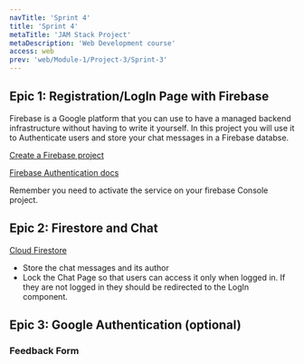 ```yaml
---
navTitle: 'Sprint 4'
title: 'Sprint 4'
metaTitle: 'JAM Stack Project'
metaDescription: 'Web Development course'
access: web
prev: 'web/Module-1/Project-3/Sprint-3'
---
```


## Epic 1: Registration/LogIn Page with Firebase

Firebase is a Google platform that you can use to have a managed backend infrastructure without having to write it yourself. In this project you will use it to Authenticate users and store your chat messages in a Firebase databse.

[Create a Firebase project](https://firebase.google.com/docs/web/setup)

[Firebase Authentication docs](https://firebase.google.com/docs/auth/web/start)

Remember you need to activate the service on your firebase Console project.

## Epic 2: Firestore and Chat

[Cloud Firestore](https://firebase.google.com/docs/firestore/quickstart)

- Store the chat messages and its author
- Lock the Chat Page so that users can access it only when logged in. If they are not logged in they should be redirected to the LogIn component.

## Epic 3: Google Authentication (optional)

### Feedback Form

<embeddediframe title="Project-1-feedback-form" height="1000px" link="https://docs.google.com/forms/d/e/1FAIpQLSdZFQeQeGVGX3PqvhA3MJsiU9QUiMinxTkXMa_sDLvHCDcz4w/viewform?embedded=true"/>
